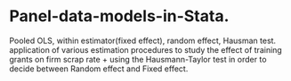 # Panel-data-models-in-Stata.
Pooled OLS, within estimator(fixed effect), random effect, Hausman test.
application of various estimation procedures to study the effect of training grants on firm scrap rate + using the Hausmann-Taylor test in order to decide between Random 
effect and Fixed effect.
